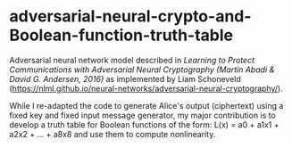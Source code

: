 # adversarial-neural-crypto-and-Boolean-function-truth-table

Adversarial neural network model described in *Learning to Protect Communications with Adversarial Neural Cryptography (Martín Abadi & David G. Andersen, 2016)* as implemented by Liam Schoneveld (https://nlml.github.io/neural-networks/adversarial-neural-cryptography/).  

While I re-adapted the code to generate Alice's output (ciphertext) using a fixed key and fixed input message generator, my major contribution is to develop a truth table for Boolean functions of the form: L(x) = a0 + a1x1 + a2x2 + ... + a8x8 and use them to compute nonlinearity.
  
